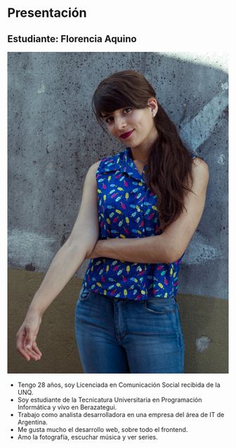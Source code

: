 # Presentación

## Estudiante: Florencia Aquino

![Yo](Flor.jpg)

- Tengo 28 años, soy Licenciada en Comunicación Social recibida de la UNQ.
- Soy estudiante de la Tecnicatura Universitaria en Programación Informática y vivo en Berazategui. 
- Trabajo como analista desarrolladora en una empresa del área de IT de Argentina.
- Me gusta mucho el desarrollo web, sobre todo el frontend. 
- Amo la fotografía, escuchar música y ver series.
